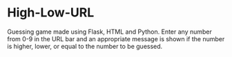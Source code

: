 # High-Low-URL

Guessing game made using Flask, HTML and Python. 
Enter any number from 0-9 in the URL bar and an appropriate message is shown if the number is higher, lower, or equal to the number to be guessed.
